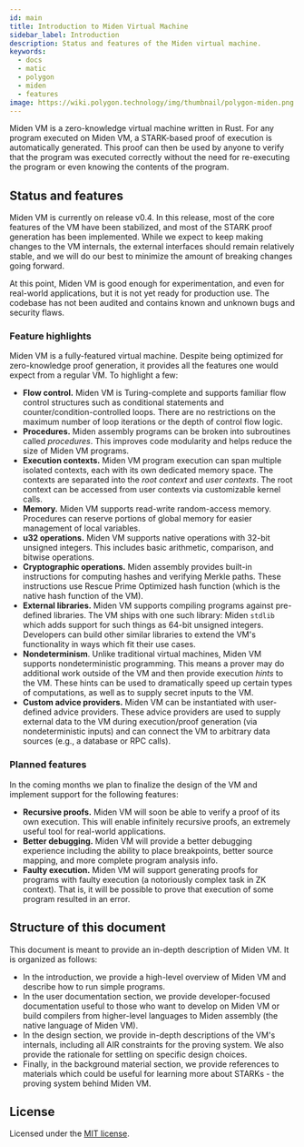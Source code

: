 ```yaml
---
id: main
title: Introduction to Miden Virtual Machine
sidebar_label: Introduction
description: Status and features of the Miden virtual machine.
keywords:
  - docs
  - matic
  - polygon
  - miden
  - features
image: https://wiki.polygon.technology/img/thumbnail/polygon-miden.png
---
```


Miden VM is a zero-knowledge virtual machine written in Rust. For any program executed on Miden VM, a STARK-based proof of execution is automatically generated. This proof can then be used by anyone to verify that the program was executed correctly without the need for re-executing the program or even knowing the contents of the program.

## Status and features

Miden VM is currently on release v0.4. In this release, most of the core features of the VM have been stabilized, and most of the STARK proof generation has been implemented. While we expect to keep making changes to the VM internals, the external interfaces should remain relatively stable, and we will do our best to minimize the amount of breaking changes going forward.

At this point, Miden VM is good enough for experimentation, and even for real-world applications, but it is not yet ready for production use. The codebase has not been audited and contains known and unknown bugs and security flaws.

### Feature highlights

Miden VM is a fully-featured virtual machine. Despite being optimized for zero-knowledge proof generation, it provides all the features one would expect from a regular VM. To highlight a few:

* **Flow control.** Miden VM is Turing-complete and supports familiar flow control structures such as conditional statements and counter/condition-controlled loops. There are no restrictions on the maximum number of loop iterations or the depth of control flow logic.
* **Procedures.** Miden assembly programs can be broken into subroutines called *procedures*. This improves code modularity and helps reduce the size of Miden VM programs.
* **Execution contexts.** Miden VM program execution can span multiple isolated contexts, each with its own dedicated memory space. The contexts are separated into the *root context* and *user contexts*. The root context can be accessed from user contexts via customizable kernel calls.
* **Memory.** Miden VM supports read-write random-access memory. Procedures can reserve portions of global memory for easier management of local variables.
* **u32 operations.** Miden VM supports native operations with 32-bit unsigned integers. This includes basic arithmetic, comparison, and bitwise operations.
* **Cryptographic operations.** Miden assembly provides built-in instructions for computing hashes and verifying Merkle paths. These instructions use Rescue Prime Optimized hash function (which is the native hash function of the VM).
* **External libraries.** Miden VM supports compiling programs against pre-defined libraries. The VM ships with one such library: Miden `stdlib` which adds support for such things as 64-bit unsigned integers. Developers can build other similar libraries to extend the VM's functionality in ways which fit their use cases.
* **Nondeterminism**. Unlike traditional virtual machines, Miden VM supports nondeterministic programming. This means a prover may do additional work outside of the VM and then provide execution *hints* to the VM. These hints can be used to dramatically speed up certain types of computations, as well as to supply secret inputs to the VM.
* **Custom advice providers.** Miden VM can be instantiated with user-defined advice providers. These advice providers are used to supply external data to the VM during execution/proof generation (via nondeterministic inputs) and can connect the VM to arbitrary data sources (e.g., a database or RPC calls).

### Planned features
In the coming months we plan to finalize the design of the VM and implement support for the following features:

* **Recursive proofs.** Miden VM will soon be able to verify a proof of its own execution. This will enable infinitely recursive proofs, an extremely useful tool for real-world applications.
* **Better debugging.** Miden VM will provide a better debugging experience including the ability to place breakpoints, better source mapping, and more complete program analysis info.
* **Faulty execution.** Miden VM will support generating proofs for programs with faulty execution (a notoriously complex task in ZK context). That is, it will be possible to prove that execution of some program resulted in an error.

## Structure of this document
This document is meant to provide an in-depth description of Miden VM. It is organized as follows:

* In the introduction, we provide a high-level overview of Miden VM and describe how to run simple programs.
* In the user documentation section, we provide developer-focused documentation useful to those who want to develop on Miden VM or build compilers from higher-level languages to Miden assembly (the native language of Miden VM).
* In the design section, we provide in-depth descriptions of the VM's internals, including all AIR constraints for the proving system. We also provide the rationale for settling on specific design choices.
* Finally, in the background material section, we provide references to materials which could be useful for learning more about STARKs - the proving system behind Miden VM.

## License
Licensed under the [MIT license](http://opensource.org/licenses/MIT).
